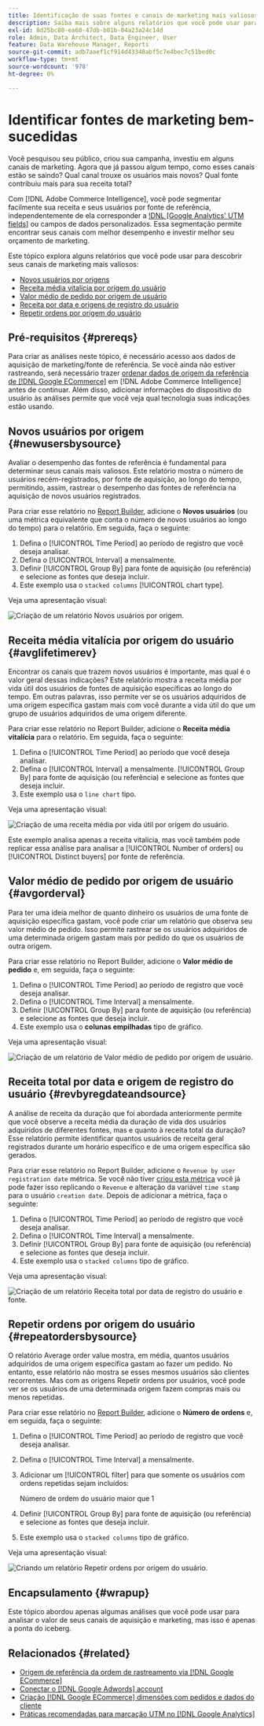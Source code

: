 ```yaml
---
title: Identificação de suas fontes e canais de marketing mais valiosos
description: Saiba mais sobre alguns relatórios que você pode usar para descobrir seus canais de marketing mais valiosos.
exl-id: 8d25bc80-ea60-47db-b01b-04a23a24c14d
role: Admin, Data Architect, Data Engineer, User
feature: Data Warehouse Manager, Reports
source-git-commit: adb7aaef1cf914d43348abf5c7e4bec7c51bed0c
workflow-type: tm+mt
source-wordcount: '978'
ht-degree: 0%

---
```


# Identificar fontes de marketing bem-sucedidas

Você pesquisou seu público, criou sua campanha, investiu em alguns canais de marketing. Agora que já passou algum tempo, como esses canais estão se saindo? Qual canal trouxe os usuários mais novos? Qual fonte contribuiu mais para sua receita total?

Com [!DNL Adobe Commerce Intelligence], você pode segmentar facilmente sua receita e seus usuários por fonte de referência, independentemente de ela corresponder a [!DNL [Google Analytics' UTM fields]](https://support.google.com/analytics/answer/1191184?hl=en) ou campos de dados personalizados. Essa segmentação permite encontrar seus canais com melhor desempenho e investir melhor seu orçamento de marketing.

Este tópico explora alguns relatórios que você pode usar para descobrir seus canais de marketing mais valiosos:

* [Novos usuários por origens](#newusersbysource)
* [Receita média vitalícia por origem do usuário](#avglifetimerev)
* [Valor médio de pedido por origem de usuário](#avgorderval)
* [Receita por data e origens de registro do usuário](#revbyregdateandsource)
* [Repetir ordens por origem do usuário](#repeatordersbysource)

## Pré-requisitos {#prereqs}

Para criar as análises neste tópico, é necessário acesso aos dados de aquisição de marketing/fonte de referência. Se você ainda não estiver rastreando, será necessário trazer [ordenar dados de origem da referência de [!DNL Google ECommerce]](../importing-data/integrations/google-ecommerce.md) em [!DNL Adobe Commerce Intelligence] antes de continuar. Além disso, adicionar informações do dispositivo do usuário às análises permite que você veja qual tecnologia suas indicações estão usando.

## Novos usuários por origem {#newusersbysource}

Avaliar o desempenho das fontes de referência é fundamental para determinar seus canais mais valiosos. Este relatório mostra o número de usuários recém-registrados, por fonte de aquisição, ao longo do tempo, permitindo, assim, rastrear o desempenho das fontes de referência na aquisição de novos usuários registrados.

Para criar esse relatório no [Report Builder](../../tutorials/using-visual-report-builder.md), adicione o **Novos usuários** (ou uma métrica equivalente que conta o número de novos usuários ao longo do tempo) para o relatório. Em seguida, faça o seguinte:

1. Defina o [!UICONTROL Time Period] ao período de registro que você deseja analisar.
1. Defina o [!UICONTROL Interval] a mensalmente.
1. Definir [!UICONTROL Group By] para fonte de aquisição (ou referência) e selecione as fontes que deseja incluir.
1. Este exemplo usa o `stacked columns` [!UICONTROL chart type].

Veja uma apresentação visual:

![Criação de um relatório Novos usuários por origem.](../../assets/New_Users_by_source.gif)

## Receita média vitalícia por origem do usuário {#avglifetimerev}

Encontrar os canais que trazem novos usuários é importante, mas qual é o valor geral dessas indicações? Este relatório mostra a receita média por vida útil dos usuários de fontes de aquisição específicas ao longo do tempo. Em outras palavras, isso permite ver se os usuários adquiridos de uma origem específica gastam mais com você durante a vida útil do que um grupo de usuários adquiridos de uma origem diferente.

Para criar esse relatório no Report Builder, adicione o **Receita média vitalícia** para o relatório. Em seguida, faça o seguinte:

1. Defina o [!UICONTROL Time Period] ao período que você deseja analisar.
1. Defina o [!UICONTROL Interval] a mensalmente.
   [!UICONTROL Group By] para fonte de aquisição (ou referência) e selecione as fontes que deseja incluir.
1. Este exemplo usa o `line chart` tipo.

Veja uma apresentação visual:

![Criação de uma receita média por vida útil por origem do usuário](../../assets/Lifetime_revenue_by_user_source.gif).

Este exemplo analisa apenas a receita vitalícia, mas você também pode replicar essa análise para analisar a [!UICONTROL Number of orders] ou [!UICONTROL Distinct buyers] por fonte de referência.

## Valor médio de pedido por origem de usuário {#avgorderval}

Para ter uma ideia melhor de quanto dinheiro os usuários de uma fonte de aquisição específica gastam, você pode criar um relatório que observa seu valor médio de pedido. Isso permite rastrear se os usuários adquiridos de uma determinada origem gastam mais por pedido do que os usuários de outra origem.

Para criar esse relatório no Report Builder, adicione o **Valor médio de pedido** e, em seguida, faça o seguinte:

1. Defina o [!UICONTROL Time Period] ao período de registro que você deseja analisar.
1. Defina o [!UICONTROL Time Interval] a mensalmente.
1. Definir [!UICONTROL Group By] para fonte de aquisição (ou referência) e selecione as fontes que deseja incluir.
1. Este exemplo usa o **colunas empilhadas** tipo de gráfico.

Veja uma apresentação visual:

![Criação de um relatório de Valor médio de pedido por origem de usuário.](../../assets/Average_order_value_by_source.gif)

## Receita total por data e origem de registro do usuário {#revbyregdateandsource}

A análise de receita da duração que foi abordada anteriormente permite que você observe a receita média da duração de vida dos usuários adquiridos de diferentes fontes, mas e quanto à receita total da duração? Esse relatório permite identificar quantos usuários de receita geral registrados durante um horário específico e de uma origem específica são gerados.

Para criar esse relatório no Report Builder, adicione o `Revenue by user registration date` métrica. Se você não tiver [criou esta métrica](../../data-user/reports/ess-manage-data-metrics.md) você já pode fazer isso replicando o `Revenue` e alteração da variável `time stamp` para o usuário `creation date`. Depois de adicionar a métrica, faça o seguinte:

1. Defina o [!UICONTROL Time Period] ao período de registro que você deseja analisar.
1. Defina o [!UICONTROL Time Interval] a mensalmente.
1. Definir [!UICONTROL Group By] para fonte de aquisição (ou referência) e selecione as fontes que deseja incluir.
1. Este exemplo usa o `stacked columns` tipo de gráfico.

Veja uma apresentação visual:

![Criação de um relatório Receita total por data de registro do usuário e fonte.](../../assets/Revenue_by_user_registration_date_and_source.gif)

## Repetir ordens por origem do usuário {#repeatordersbysource}

O relatório Average order value mostra, em média, quantos usuários adquiridos de uma origem específica gastam ao fazer um pedido. No entanto, esse relatório não mostra se esses mesmos usuários são clientes recorrentes. Mas com as origens Repetir ordens por usuários, você pode ver se os usuários de uma determinada origem fazem compras mais ou menos repetidas.

Para criar esse relatório no [Report Builder](../../tutorials/using-visual-report-builder.md), adicione o **Número de ordens** e, em seguida, faça o seguinte:

1. Defina o [!UICONTROL Time Period] ao período de registro que você deseja analisar.
1. Defina o [!UICONTROL Time Interval] a mensalmente.
1. Adicionar um [!UICONTROL filter] para que somente os usuários com ordens repetidas sejam incluídos:

   Número de ordem do usuário maior que 1

1. Definir [!UICONTROL Group By] para fonte de aquisição (ou referência) e selecione as fontes que deseja incluir.
1. Este exemplo usa o `stacked columns` tipo de gráfico.

Veja uma apresentação visual:

![Criando um relatório Repetir ordens por origem do usuário.](../../assets/Repeat_orders_by_user_source.gif)


## Encapsulamento {#wrapup}

Este tópico abordou apenas algumas análises que você pode usar para analisar o valor de seus canais de aquisição e marketing, mas isso é apenas a ponta do iceberg.

## Relacionados {#related}

* [Origem de referência da ordem de rastreamento via [!DNL Google ECommerce]](../importing-data/integrations/google-ecommerce.md)
* [Conectar o [!DNL Google Adwords] account](../importing-data/integrations/google-adwords.md)
* [Criação [!DNL Google ECommerce] dimensões com pedidos e dados do cliente](../data-warehouse-mgr/bldg-google-ecomm-dim.md)
* [Práticas recomendadas para marcação UTM no [!DNL Google Analytics]](../../best-practices/utm-tagging-google.md)
